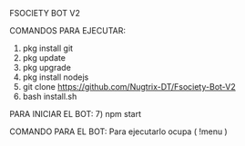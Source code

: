 FSOCIETY BOT V2

COMANDOS PARA EJECUTAR:

1) pkg install git
2) pkg update
3) pkg upgrade
4) pkg install nodejs
5) git clone https://github.com/Nugtrix-DT/Fsociety-Bot-V2
6) bash install.sh

PARA INICIAR EL BOT:
7) npm start

COMANDO PARA EL BOT:
Para ejecutarlo ocupa ( !menu )

